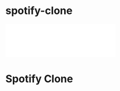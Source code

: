 # spotify-clone
 
<img src="./images/logo.png" style="width: 60%; margin: 0 auto;">

<h1>Spotify Clone</h1>

<p></p>